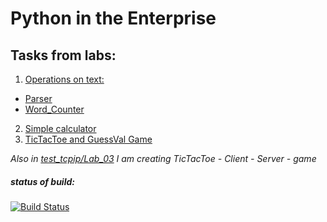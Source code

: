 # Python in the Enterprise

## Tasks from labs:

1. [Operations on text:](Lab_01)
  - [Parser](Lab_01/Prblm_1)
  - [Word_Counter](Lab_01/Prblm_2)
2. [Simple calculator](Lab_02)
3. [TicTacToe and GuessVal Game](Lab_03)

*Also in [test_tcpip/Lab_03](../../tree/test_tcpip/Lab_03) I am creating TicTacToe - Client - Server - game*

##### status of build:

[![Build Status](https://travis-ci.org/embchnk/PitE.svg?branch=master)](https://travis-ci.org/embchnk/PitE)


